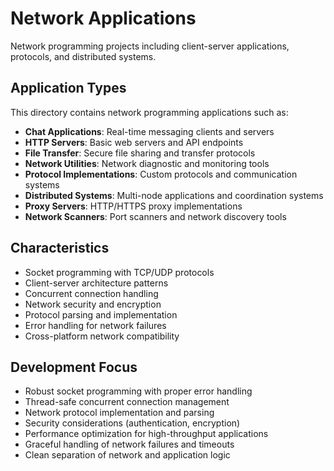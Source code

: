 # Network Applications

Network programming projects including client-server applications, protocols, and distributed systems.

## Application Types

This directory contains network programming applications such as:

- **Chat Applications**: Real-time messaging clients and servers
- **HTTP Servers**: Basic web servers and API endpoints
- **File Transfer**: Secure file sharing and transfer protocols
- **Network Utilities**: Network diagnostic and monitoring tools
- **Protocol Implementations**: Custom protocols and communication systems
- **Distributed Systems**: Multi-node applications and coordination systems
- **Proxy Servers**: HTTP/HTTPS proxy implementations
- **Network Scanners**: Port scanners and network discovery tools

## Characteristics

- Socket programming with TCP/UDP protocols
- Client-server architecture patterns
- Concurrent connection handling
- Network security and encryption
- Protocol parsing and implementation
- Error handling for network failures
- Cross-platform network compatibility

## Development Focus

- Robust socket programming with proper error handling
- Thread-safe concurrent connection management
- Network protocol implementation and parsing
- Security considerations (authentication, encryption)
- Performance optimization for high-throughput applications
- Graceful handling of network failures and timeouts
- Clean separation of network and application logic
